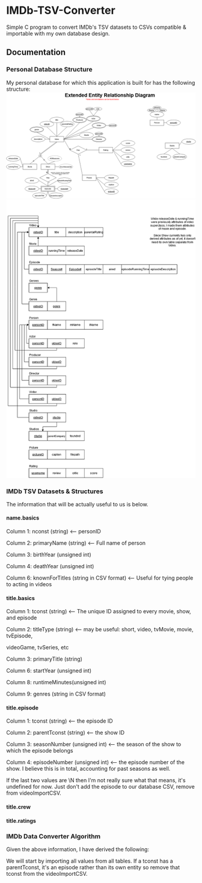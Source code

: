 # IMDb-TSV-Converter

Simple C program to convert IMDb's TSV datasets to CSVs compatible &amp; importable with my own database design.

## Documentation

### Personal Database Structure

My personal database for which this application is built for has the following structure:
![Extended Entity Relationship Diagram](EERD.png "Extended Entity Relationship Diagram")
![Relational Tables](tables.png "Relational Tables")

### IMDb TSV Datasets & Structures

The information that will be actually useful to us is below.

#### name.basics

Column 1: nconst (string) <-- personID

Column 2: primaryName (string) <-- Full name of person

Column 3: birthYear (unsigned int)

Column 4: deathYear (unsigned int)

Column 6: knownForTitles (string in CSV format) <-- Useful for tying people to acting in videos

#### title.basics

Column 1: tconst        (string) <-- The unique ID assigned to every movie, show, and episode

Column 2: titleType     (string) <-- may be useful: short, video, tvMovie, movie, tvEpisode,

videoGame, tvSeries, etc

Column 3: primaryTitle  (string)

Column 6: startYear     (unsigned int)

Column 8: runtimeMinutes(unsigned int)

Column 9: genres        (string in CSV format)

#### title.episode

Column 1: tconst (string) <-- the episode ID

Column 2: parentTconst (string) <-- the show ID

Column 3: seasonNumber (unsigned int) <-- the season of the show to which the episode belongs

Column 4: episodeNumber (unsigned int) <-- the episode number of the show. I believe this is in total, accounting for past seasons as well.

If the last two values are \N then I'm not really sure what that means, it's undefined for now. Just don't add the episode to our database CSV, remove from videoImportCSV.

#### title.crew

#### title.ratings

### IMDb Data Converter Algorithm

Given the above information, I have derived the following:

We will start by importing all values from all tables. If a tconst has a parentTconst, it's an episode rather than its own entity so remove that tconst from the videoImportCSV.
